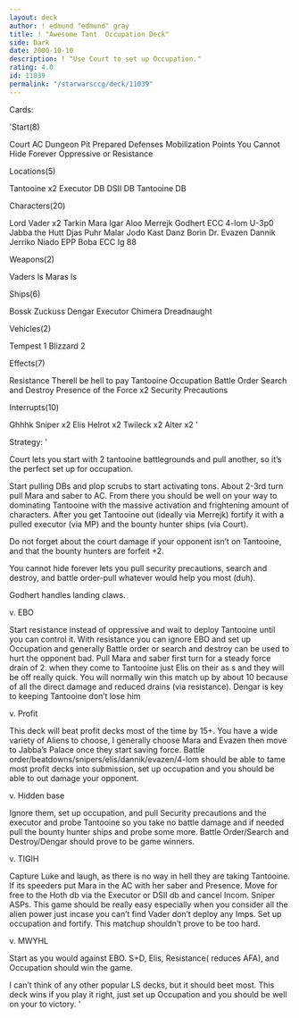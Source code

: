 ```yaml
---
layout: deck
author: ! edmund "edmund" gray
title: ! "Awesome Tant  Occupation Deck"
side: Dark
date: 2000-10-10
description: ! "Use Court to set up Occupation."
rating: 4.0
id: 11039
permalink: "/starwarsccg/deck/11039"
---
```

Cards: 

'Start(8)

Court
AC
Dungeon
Pit
Prepared Defenses
Mobilization Points
You Cannot Hide Forever
Oppressive or Resistance

Locations(5)

Tantooine x2
Executor DB
DSII DB
Tantooine DB

Characters(20)

Lord Vader x2
Tarkin
Mara
Igar
Aloo
Merrejk
Godhert
ECC 4-lom
U-3p0
Jabba the Hutt
Djas Puhr
Malar
Jodo Kast
Danz Borin
Dr. Evazen
Dannik Jerriko
Niado
EPP Boba
ECC Ig 88

Weapons(2)

Vaders ls
Maras ls

Ships(6)

Bossk
Zuckuss
Dengar
Executor
Chimera
Dreadnaught

Vehicles(2)

Tempest 1
Blizzard 2

Effects(7)

Resistance
Therell be hell to pay
Tantooine Occupation
Battle Order
Search and Destroy
Presence of the Force x2
Security Precautions


Interrupts(10)

Ghhhk
Sniper x2
Elis Helrot x2
Twileck x2
Alter x2 '

Strategy: '

Court lets you start with 2 tantooine battlegrounds and pull another, so it’s the perfect set up for occupation.

Start pulling DBs and plop scrubs to start activating tons.  About 2-3rd turn pull Mara and saber to AC.  From there you should be well on your way to dominating Tantooine with the massive activation and frightening amount of characters.  After you get Tantooine out (ideally via Merrejk) fortify it with a pulled executor (via MP) and the bounty hunter ships (via Court).

Do not forget about the court damage if your opponent isn’t on Tantooine, and that the bounty hunters are forfeit +2.

You cannot hide forever lets you pull security precautions, search and destroy, and battle order-pull whatever would help you most (duh).

Godhert handles landing claws.

v. EBO

Start resistance instead of oppressive and wait to deploy Tantooine until you can control it.  With resistance you can ignore EBO and set up Occupation and generally Battle order or search and destroy can be used to hurt the opponent bad. Pull Mara and saber first turn for a steady force drain of 2. when they come to Tantooine just Elis on their as s and they will be off really quick.  You will normally win this match up by about 10 because of all the direct damage and reduced drains (via resistance).  Dengar is key to keeping Tantooine don’t lose him

v. Profit

This deck will beat profit decks most of the time by 15+.  You have a wide variety of Aliens to choose, I generally choose Mara and Evazen then move to Jabba’s Palace once they start saving force.  Battle order/beatdowns/snipers/elis/dannik/evazen/4-lom should be able to tame most profit decks into submission, set up occupation and you should be able to out damage your opponent.

v. Hidden base

Ignore them, set up occupation, and pull Security precautions and the executor and probe Tantooine so you take no battle damage and if needed pull the bounty hunter ships and probe some more.  Battle Order/Search and Destroy/Dengar should prove to be game winners.

v. TIGIH

Capture Luke and laugh, as there is no way in hell they are taking Tantooine.  If its speeders put Mara in the AC with her saber and  Presence.  Move for free to the Hoth db via the Executor or DSII db and cancel Incom.  Sniper ASPs.  This game should be really easy especially when you consider all the alien power just incase you can’t find Vader don’t deploy any Imps.  Set up occupation and fortify.  This matchup shouldn’t prove to be too hard.

v. MWYHL

Start as you would against EBO.  S+D, Elis, Resistance( reduces AFA), and Occupation should win the game.

I can’t think of any other popular LS decks, but it should beet most.  This deck wins if you play it right, just set up Occupation and you should be well on your to victory. '
